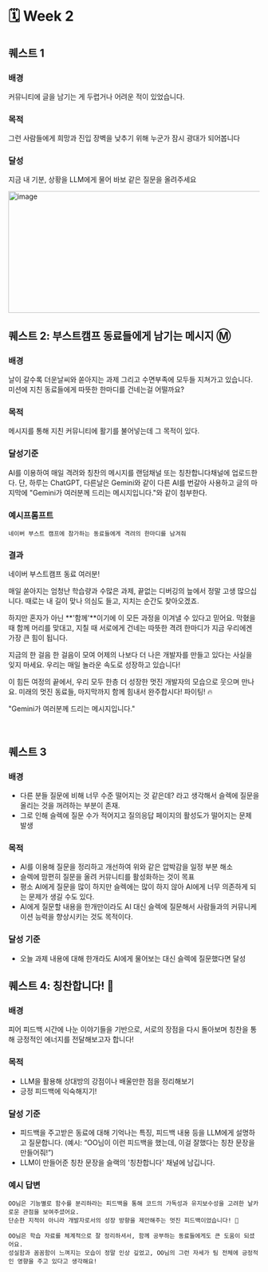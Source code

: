 # 🗓 Week 2


## 퀘스트 1

### 배경
커뮤니티에 글을 남기는 게 두렵거나 어려운 적이 있었습니다. 

### 목적
그런 사람들에게 희망과 진입 장벽을 낮추기 위해 누군가 잠시 광대가 되어봅니다

### 달성
지금 내 기분, 상황을 LLM에게 물어 바보 같은 질문을 올려주세요

<img width="780" height="244" alt="image" src="https://github.com/user-attachments/assets/4279f03e-ab2d-43c7-b3c0-b426667a6bc5" />

<br>

## 퀘스트 2: 부스트캠프 동료들에게 남기는 메시지 Ⓜ️

### 배경
날이 갈수록 더운날씨와 쏟아지는 과제 그리고 수면부족에 모두들 지쳐가고 있습니다. 미션에 지친 동료들에게 따뜻한 한마디를 건네는걸 어떨까요? 

### 목적
 메시지를 통해 지친 커뮤니티에 활기를 불어넣는데 그 목적이 있다.

### 달성기준
 AI를 이용하여 매일 격려와 칭찬의 메시지를 랜덤채널 또는 칭찬합니다채널에 업로드한다. 단, 하루는 ChatGPT, 다른날은 Gemini와 같이 다른 AI를 번갈아 사용하고 글의 마지막에 "Gemini가 여러분께 드리는 메시지입니다."와 같이 첨부한다. 

### 예시프롬프트
```
네이버 부스트 캠프에 참가하는 동료들에게 격려의 한마디를 남겨줘
```

### 결과

네이버 부스트캠프 동료 여러분!

매일 쏟아지는 엄청난 학습량과 수많은 과제, 끝없는 디버깅의 늪에서 정말 고생 많으십니다. 때로는 내 길이 맞나 의심도 들고, 지치는 순간도 찾아오겠죠.

하지만 혼자가 아닌 **'함께'**이기에 이 모든 과정을 이겨낼 수 있다고 믿어요. 막혔을 때 함께 머리를 맞대고, 지칠 때 서로에게 건네는 따뜻한 격려 한마디가 지금 우리에겐 가장 큰 힘이 됩니다.

지금의 한 걸음 한 걸음이 모여 어제의 나보다 더 나은 개발자를 만들고 있다는 사실을 잊지 마세요. 우리는 매일 놀라운 속도로 성장하고 있습니다!

이 힘든 여정의 끝에서, 우리 모두 한층 더 성장한 멋진 개발자의 모습으로 웃으며 만나요. 미래의 멋진 동료들, 마지막까지 함께 힘내서 완주합시다! 파이팅! 🔥

"Gemini가 여러분께 드리는 메시지입니다." 

<br>

## 퀘스트 3

### 배경
- 다른 분들 질문에 비해 너무 수준 떨어지는 것 같은데? 라고 생각해서 슬렉에 질문을 올리는 것을 꺼려하는 부분이 존재.  
- 그로 인해 슬렉에 질문 수가 적어지고 질의응답 페이지의 활성도가 떨어지는 문제 발생


### 목적
- AI를 이용해 질문을 정리하고 개선하여 위와 같은 압박감을 일정 부분 해소
- 슬렉에 맘편히 질문을 올려 커뮤니티를 활성화하는 것이 목표
- 평소 AI에게 질문을 많이 하지만 슬렉에는 많이 하지 않아 AI에게 너무 의존하게 되는 문제가 생길 수도 있다.
- AI에게 질문할 내용을 한개만이라도 AI 대신 슬렉에 질문해서 사람들과의 커뮤니케이션 능력을 향상시키는 것도 목적이다.

### 달성 기준
- 오늘 과제 내용에 대해 한개라도 AI에게 물어보는 대신 슬렉에 질문했다면 달성


## 퀘스트 4: 칭찬합니다! 🤩

### 배경
피어 피드백 시간에 나눈 이야기들을 기반으로, 서로의 장점을 다시 돌아보며 칭찬을 통해 긍정적인 에너지를 전달해보고자 합니다!

### 목적
- LLM을 활용해 상대방의 강점이나 배울만한 점을 정리해보기
- 긍정 피드백에 익숙해지기!

### 달성 기준
- 피드백을 주고받은 동료에 대해 기억나는 특징, 피드백 내용 등을 LLM에게 설명하고 질문합니다. (예시: “OO님이 이런 피드백을 했는데, 이걸 잘했다는 칭찬 문장을 만들어줘!”)
- LLM이 만들어준 칭찬 문장을 슬랙의 '칭찬합니다' 채널에 남깁니다.

### 예시 답변
```text
OO님은 기능별로 함수를 분리하라는 피드백을 통해 코드의 가독성과 유지보수성을 고려한 날카로운 관점을 보여주셨어요. 
단순한 지적이 아니라 개발자로서의 성장 방향을 제안해주는 멋진 피드백이었습니다! 🤩

OO님은 학습 자료를 체계적으로 잘 정리하셔서, 함께 공부하는 동료들에게도 큰 도움이 되셨어요. 
성실함과 꼼꼼함이 느껴지는 모습이 정말 인상 깊었고, OO님의 그런 자세가 팀 전체에 긍정적인 영향을 주고 있다고 생각해요!
```